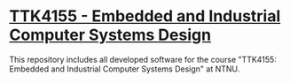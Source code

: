 # [TTK4155 - Embedded and Industrial Computer Systems Design](http://www.ntnu.edu/studies/courses/TTK4155)

This repository includes all developed software for the course "TTK4155: Embedded and Industrial Computer Systems Design" at NTNU.
